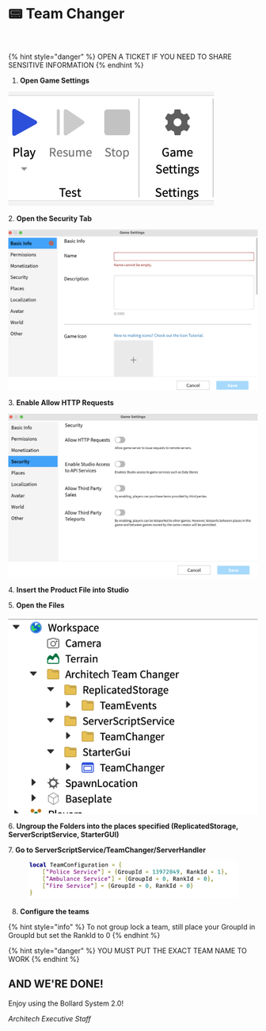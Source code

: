 # 📟 Team Changer

<figure><img src="https://i.gyazo.com/4f5d6fa51a7596bd98f48d3fecdc2a1c.gif" alt=""><figcaption></figcaption></figure>

{% hint style="danger" %}
OPEN A TICKET IF YOU NEED TO SHARE SENSITIVE INFORMATION
{% endhint %}

1. **Open Game Settings**

![](<../.gitbook/assets/Screenshot 2022-12-16 at 5.40.26 PM.png>)

2\. **Open the Security Tab**

![](<../.gitbook/assets/Screenshot 2022-12-16 at 5.41.25 PM.png>)

3\. **Enable Allow HTTP Requests**

![](<../.gitbook/assets/Screenshot 2022-12-16 at 5.42.53 PM.png>)

4\. **Insert the Product File into Studio**

5\. **Open the Files**

![](<../.gitbook/assets/Screenshot 2023-01-28 at 11.45.40 AM.png>)

6\. **Ungroup the Folders into the places specified (ReplicatedStorage, ServerScriptService, StarterGUI)**



7\. **Go to ServerScriptService/TeamChanger/ServerHandler**

<figure><img src="../.gitbook/assets/Screenshot 2023-01-28 at 11.48.48 AM.png" alt=""><figcaption></figcaption></figure>

8. **Configure the teams**

{% hint style="info" %}
To not group lock a team, still place your GroupId in GroupId but set the RankId to 0
{% endhint %}

{% hint style="danger" %}
YOU MUST PUT THE EXACT TEAM NAME TO WORK
{% endhint %}

## AND WE'RE DONE!



Enjoy using the Bollard System 2.0!

_Architech Executive Staff_

